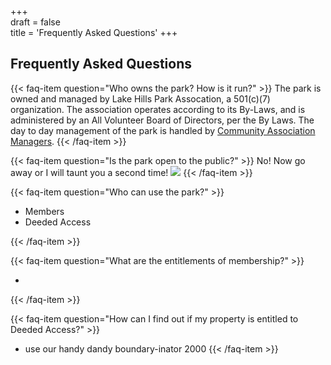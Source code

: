 +++  
draft = false  
title = 'Frequently Asked Questions'
+++

## Frequently Asked Questions

{{< faq-item question="Who owns the park?  How is it run?" >}}
    The park is owned and managed by Lake Hills Park Assocation, a 501(c)(7) organization.
    The association operates according to its By-Laws, and is administered by an All Volunteer Board of Directors, per the By Laws.
    The day to day management of the park is handled by <a href="https://camanagers.com" target="_blank">Community Association Managers</a>.
{{< /faq-item >}}

{{< faq-item question="Is the park open to the public?" >}}
No!  Now go away or I will taunt you a second time!
<img src="https://misc-ramblings.com/wp-content/uploads/monty-python-french-taunting.jpg" />
{{< /faq-item >}}

{{< faq-item question="Who can use the park?" >}}

* Members
* Deeded Access

{{< /faq-item >}}

{{< faq-item question="What are the entitlements of membership?" >}}

* 

{{< /faq-item >}}




{{< faq-item question="How can I find out if my property is entitled to Deeded Access?" >}}
* use our handy dandy boundary-inator 2000 
{{< /faq-item >}}




